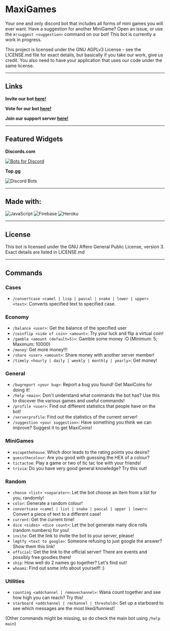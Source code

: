 # MaxiGames

Your one and only discord bot that includes all forms of mini games you will ever want. Have a suggestion for another MiniGame? Open an issue, or use the `m!suggest <suggestion>` command on our bot! This bot is currently a work in progress.

This project is licensed under the GNU AGPLv3 License - see the LICENSE.md file for exact details, but basically if you take our work, give us credit. You also need to have your application that uses our code under the same license.

---

## Links

**Invite our bot <a href="https://discord.com/api/oauth2/authorize?client_id=863419048041381920&permissions=261188091120&scope=bot%20applications.commands">here!</a>**

**Vote for our bot <a href="https://top.gg/bot/863419048041381920/vote"> here!</a>**

**Join our support server <a href="https://discord.gg/nGWhxNG2sf">here!</a>**

---

## Featured Widgets

**Discords.com**

[![Bots for Discord](https://discords.com/bots/api/bot/863419048041381920/widget)](https://discords.com/bots/bots/863419048041381920)

**Top.gg**

![Discord Bots](https://top.gg/api/widget/863419048041381920.svg)

---

## Made with:

![JavaScript](https://img.shields.io/badge/JavaScript-3670A0?style=for-the-badge&logo=Tyopesc&logoColor=ffdd54) ![Firebase](https://img.shields.io/badge/firebase-%23039BE5.svg?style=for-the-badge&logo=firebase) ![Heroku](https://img.shields.io/badge/heroku-%23430098.svg?style=for-the-badge&logo=heroku&logoColor=white)

---

## License

This bot is licensed under the GNU Affero General Public License, version 3.
Exact details are listed in LICENSE.md

---

## Commands

### Cases

-   `/convertcase <camel | lisp | pascal | snake | lower | upper> <text>`: Converts specified text to specified case.

### Economy

-   `/balance <user>`: Get the balance of the specified user
-   `/coinflip <side of coin> <amount>`: Try your luck and flip a virtual coin!
-   `/gamble <amount (default=5)>`: Gamble some money :O (Minimum: 5; Maximum: 10000)
-   `/money`: Get more money!!!
-   `/share <user> <amount>`: Share money with another server member!
-   `/timely <hourly | daily | weekly | monthly | yearly>`: Get money!

### General

-  `/bugreport <your bug>`: Report a bug you found! Get MaxiCoins for doing it!
- `/help <main>`: Don't understand what commands the bot has? Use this to discover the various games and useful commands!
- `/profile <user>`: Find out different statistics that people have on the bot!
- `/serverprofile`: Find out the statistics of the current server!
- `/suggestion <your suggestion>`: Have something you think we can improve? Suggest it to get MaxiCoins!

### MiniGames
- `escapethehouse`: Which door leads to the rating points you desire?
- `guessthecolour`: Are you good with guessing the HEX of a colour?
- `tictactoe`: Play a game or two of tic tac toe with your friends!
- `trivia`: Do you have very good general knowledge? Try this out!

### Random
- `choose <list> <separater>`: Let the bot choose an item from a list for you, randomly!
- `color`: Generate a random colour!
- `convertcase <camel | list | snake | pascal | upper | lower>`: Convert a piece of text to a different case!
- `current`: Get the current time!
- `dice <sides> <dice count>`: Let the bot generate many dice rolls (random numbers) for you!
- `invite`: Get the link to invite the bot to your server, please!
- `lmgtfy <text to google>`: Someone refusing to just google the answer? Show them this link!
- `official`: Get the link to the official server! There are events and possibly free goodies there!
- `ship`: How well do 2 names go together? Let's find out!
- `whoami`: Find out some info about yourself! :)

### Utilities
- `counting <addchannel | removechannel>`: Wana count together and see how high you can reach? Try this!
- `starboard <addchannel | rmchannel | threshold>`: Set up a starboard to see which messages are the most liked/funniest!

(Other commands might be missing, so do check the main bot using `/help main`)
